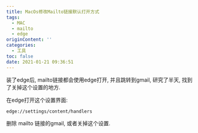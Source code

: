 ```yaml
---
title: MacOs修改Mailto链接默认打开方式
tags:
  - MAC
  - mailto
  - edge
originContent: ''
categories:
  - 工具
toc: false
date: 2021-01-21 09:36:51
---
```


装了edge后, mailto链接都会使用edge打开, 并且跳转到gmail, 研究了半天, 找到了关掉这个设置的地方.

在edge打开这个设置界面:

```
edge://settings/content/handlers
```

删除 mailto 链接的gmail, 或者关掉这个设置.

